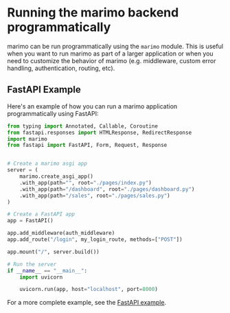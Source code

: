 # Running the marimo backend programmatically

marimo can be run programmatically using the `marimo` module. This is useful when you want to run marimo as part of a larger application or when you need to customize the behavior of marimo (e.g. middleware, custom error handling, authentication, routing, etc).

## FastAPI Example

Here's an example of how you can run a marimo application programmatically using FastAPI:

```python
from typing import Annotated, Callable, Coroutine
from fastapi.responses import HTMLResponse, RedirectResponse
import marimo
from fastapi import FastAPI, Form, Request, Response


# Create a marimo asgi app
server = (
    marimo.create_asgi_app()
    .with_app(path="", root="./pages/index.py")
    .with_app(path="/dashboard", root="./pages/dashboard.py")
    .with_app(path="/sales", root="./pages/sales.py")
)

# Create a FastAPI app
app = FastAPI()

app.add_middleware(auth_middleware)
app.add_route("/login", my_login_route, methods=["POST"])

app.mount("/", server.build())

# Run the server
if __name__ == "__main__":
    import uvicorn

    uvicorn.run(app, host="localhost", port=8000)
```

For a more complete example, see the [FastAPI example](https://github.com/marimo-team/marimo/tree/main/examples/frameworks/fastapi).
